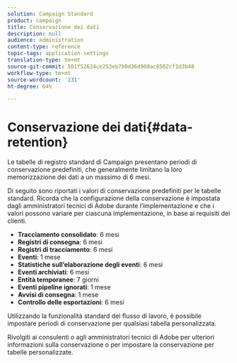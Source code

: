 ```yaml
---
solution: Campaign Standard
product: campaign
title: Conservazione dei dati
description: null
audience: administration
content-type: reference
topic-tags: application-settings
translation-type: tm+mt
source-git-commit: 501f52624ce253eb7b0d36d908ac8502cf1d3b48
workflow-type: tm+mt
source-wordcount: '131'
ht-degree: 64%

---
```



# Conservazione dei dati{#data-retention}

Le tabelle di registro standard di Campaign presentano periodi di conservazione predefiniti, che generalmente limitano la loro memorizzazione dei dati a un massimo di 6 mesi.

Di seguito sono riportati i valori di conservazione predefiniti per le tabelle standard. Ricorda che la configurazione della conservazione è impostata dagli amministratori tecnici di Adobe durante l’implementazione e che i valori possono variare per ciascuna implementazione, in base ai requisiti dei clienti.

* **Tracciamento consolidato**: 6 mesi
* **Registri di consegna**: 6 mesi
* **Registri di tracciamento**: 6 mesi
* **Eventi**: 1 mese
* **Statistiche sull’elaborazione degli eventi**: 6 mesi
* **Eventi archiviati**: 6 mesi
* **Entità temporanee**: 7 giorni
* **Eventi pipeline ignorati**: 1 mese
* **Avvisi di consegna**: 1 mese
* **Controllo delle esportazioni**: 6 mesi

Utilizzando la funzionalità standard del flusso di lavoro, è possibile impostare periodi di conservazione per qualsiasi tabella personalizzata.

Rivolgiti ai consulenti o agli amministratori tecnici di Adobe per ulteriori informazioni sulla conservazione o per impostare la conservazione per tabelle personalizzate.
